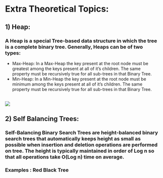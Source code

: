 # Extra Theoretical Topics:
## 1) Heap:
### A Heap is a special Tree-based data structure in which the tree is a complete binary tree. Generally, Heaps can be of two types:
* Max-Heap: In a Max-Heap the key present at the root node must be greatest among the keys present at all of it’s children. The same property must be recursively true for all sub-trees in that Binary Tree.
* Min-Heap: In a Min-Heap the key present at the root node must be minimum among the keys present at all of it’s children. The same property must be recursively true for all sub-trees in that Binary Tree.
<br>
<img src="https://www.geeksforgeeks.org/wp-content/uploads/MinHeapAndMaxHeap.png"></img>
<H2> 2) Self Balancing Trees:
<H3> Self-Balancing Binary Search Trees are height-balanced binary search trees that automatically keeps height as small as possible when insertion and deletion operations are performed on tree. The height is typically maintained in order of Log n so that all operations take O(Log n) time on average.
<H3> Examples : 
Red Black Tree 
